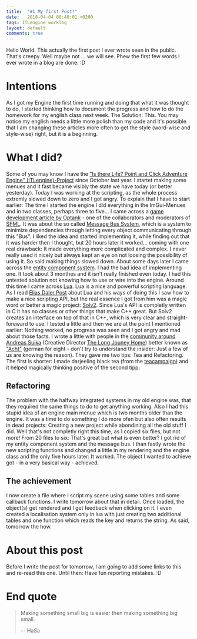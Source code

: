 ```yaml
---
title:  "#1 My first Post!"
date:   2018-04-04 00:40:01 +0200
tags: ITLengine worklog 
layout: default
comments: true
---
```


Hello World. This actually the first post I ever wrote seen in the public. That's creepy. Well maybe not ... we will see. Phew the first few words I ever wrote in a blog are done. :D

# Intentions #
As I got my Engine the first time running and doing that what it was thought to do, I started thinking how to document the progress and how to do the homework for my english class next week. The Solution: This. You may notice my english needs a little more polish than my code and it's possible that I am changing these articles more often to get the style (word-wise and style-wise) right, but it is a beginning.

# What I did? #
Some of you may know I have the ["Is there Life? Point and Click Adventure Engine" (ITLengine)-Project](https://github.com/HaSa1002/Is-there-Life-Point-and-Click-Adventure-Engine) since October last year. I startet making some menues and it fast became visibly the state we have today (or better yesterday). Today I was working at the scripting, as the whole process extremly slowed down to zero and I got angry. To explain that I have to start earlier: The time I started the engine I did everything in the ImGui-Menues and in two classes, perhaps three to five... I came across a [game development article by Optank](http://optank.org/game-development-design/) - one of the collaborators and moderators of [SFML](https://sfml-dev.org). It was about the so called [Message Bus System](http://optank.org/2013/04/02/game-development-design-3-message-bus/), which is a system to minimize dependencies through letting every object communicating through this "Bus". I liked the idea and started implementing it, while finding out that it was harder then I thought, but 20 hours later it worked... coming with one real drawback: It made everything more complicated and complex. I never really used it nicely but always kept an eye on not loosing the possibility of using it. So said making things slowed down. About some days later I came across the [entity component system](http://optank.org/2012/11/14/game-development-design-1-the-component-system/). I had the bad idea of implementing one. It took about 3 monthes and it isn't really finished even today. I had this untested solution not knowing how to use or wire into the engine. Around this time I came across [Lua](https://lua.org). Lua is a nice and powerful scripting language. As I read [Elias Daler Post](https://eliasdaler.github.io/game-object-references/) about Lua and his ways of doing this I saw how to make a nice scripting API, but the real essence I got from him was a magic word or better a magic project: [Solv2](https://github.com/ThePhD/sol2). Since Lua's API is completly written in C it has no classes or other things that make C++ great. But Solv2 creates an interface on top of that in C++, which is very clear and straight-foreward to use. I tested a little and then we are at the point I mentioned earlier: Nothing worked, no progress was seen and I got angry and mad about those facts. I wrote a little with people in the [community around Andreas Suika](https://discord.gg/acht) (Creative Director [The Long Jouney Home](http://tljhgame.com/)) better known as ["Acht"](https://discord.gg/acht) (german for eight - don't try to understand the insider: Just a few of us are knowing the reason). They gave me two tips: Tea and Refactoring. The first is shorter: I made darjeeling black tea (from the [teacampaign](https://www.teacampaign.com/)) and it helped magically thinking positive of the second tipp:

## Refactoring ##
The problem with the halfway integrated systems in my old engine was, that they required the same things to do to get anything working. Also I had this stupid idea of an engine main menue which is two months older than the engine. It was a time to do something I do more ofen but also often results in dead projects: Creating a new project while abondining all the old stuff I did. Well that's not completly right this time, as I copied six files, but not more! From 20 files to six: That's great but what is even better? I got rid of my entity component system and the message bus. I than fastly wrote the new scripting functions and changed a little in my rendering and the engine class and the only five hours later: It worked. The object I wanted to achieve got - in a very basical way - achieved.

## The achievement ##
I now create a file where I script my scene using some tables and some callback functions. I write tomorrow about that in detail. Once loaded, the object(s) get rendered and I get feedback when clicking on it. I even created a localisation system only in lua with just creating two additional tables and one function which reads the key and returns the string. As said, tomorrow the how.

# About this post #
Before I write the post for tomorrow, I am going to add some links to this and re-read this one. Until then: Have fun reporting mistakes. :D

# End quote #
>Making something small big is easier then making something big small.
>
>-- HaSa
